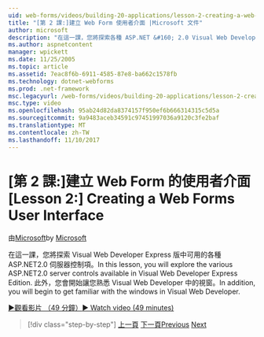 ```yaml
---
uid: web-forms/videos/building-20-applications/lesson-2-creating-a-web-forms-user-interface
title: "[第 2 課:]建立 Web Form 使用者介面 |Microsoft 文件"
author: microsoft
description: "在這一課，您將探索各種 ASP.NET &#160; 2.0 Visual Web Developer Express 版中可用的伺服器控制項。 此外，您將開始..."
ms.author: aspnetcontent
manager: wpickett
ms.date: 11/25/2005
ms.topic: article
ms.assetid: 7eac8f6b-6911-4585-87e8-ba662c1578fb
ms.technology: dotnet-webforms
ms.prod: .net-framework
msc.legacyurl: /web-forms/videos/building-20-applications/lesson-2-creating-a-web-forms-user-interface
msc.type: video
ms.openlocfilehash: 95ab24d82da8374157f950ef6b666314315c5d5a
ms.sourcegitcommit: 9a9483aceb34591c97451997036a9120c3fe2baf
ms.translationtype: MT
ms.contentlocale: zh-TW
ms.lasthandoff: 11/10/2017
---
```

<a name="lesson-2-creating-a-web-forms-user-interface"></a><span data-ttu-id="450ad-104">[第 2 課:]建立 Web Form 的使用者介面</span><span class="sxs-lookup"><span data-stu-id="450ad-104">[Lesson 2:] Creating a Web Forms User Interface</span></span>
====================
<span data-ttu-id="450ad-105">由[Microsoft](https://github.com/microsoft)</span><span class="sxs-lookup"><span data-stu-id="450ad-105">by [Microsoft](https://github.com/microsoft)</span></span>

<span data-ttu-id="450ad-106">在這一課，您將探索 Visual Web Developer Express 版中可用的各種 ASP.NET2.0 伺服器控制項。</span><span class="sxs-lookup"><span data-stu-id="450ad-106">In this lesson, you will explore the various ASP.NET2.0 server controls available in Visual Web Developer Express Edition.</span></span> <span data-ttu-id="450ad-107">此外，您會開始讓您熟悉 Visual Web Developer 中的視窗。</span><span class="sxs-lookup"><span data-stu-id="450ad-107">In addition, you will begin to get familiar with the windows in Visual Web Developer.</span></span>

[<span data-ttu-id="450ad-108">&#9654;觀看影片 （49 分鐘）</span><span class="sxs-lookup"><span data-stu-id="450ad-108">&#9654; Watch video (49 minutes)</span></span>](https://channel9.msdn.com/Blogs/ASP-NET-Site-Videos/lesson-2-creating-a-web-forms-user-interface)

>[!div class="step-by-step"]
<span data-ttu-id="450ad-109">[上一頁](lesson-1-getting-started-with-visual-web-developer-express.md)
[下一頁](lesson-3-understanding-more-about-events-and-postback.md)</span><span class="sxs-lookup"><span data-stu-id="450ad-109">[Previous](lesson-1-getting-started-with-visual-web-developer-express.md)
[Next](lesson-3-understanding-more-about-events-and-postback.md)</span></span>
